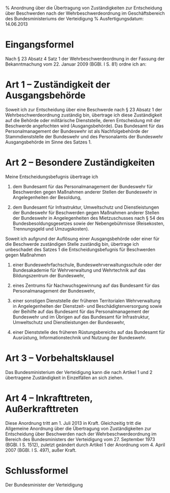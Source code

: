 % Anordnung über die Übertragung von Zuständigkeiten zur Entscheidung über Beschwerden nach der Wehrbeschwerdeordnung im Geschäftsbereich des Bundesministeriums der Verteidigung
% Ausfertigungsdatum: 14.06.2013
 
# Eingangsformel

Nach § 23 Absatz 4 Satz 1 der Wehrbeschwerdeordnung in der Fassung der Bekanntmachung vom 22. Januar 2009 (BGBl. I S. 81) ordne ich an:

# Art 1 – Zuständigkeit der Ausgangsbehörde

Soweit ich zur Entscheidung über eine Beschwerde nach § 23 Absatz 1 der Wehrbeschwerdeordnung zuständig bin, übertrage ich diese Zuständigkeit auf die Behörde oder militärische Dienststelle, deren Entscheidung mit der Beschwerde angefochten wird (Ausgangsbehörde). Das Bundesamt für das Personalmanagement der Bundeswehr ist als Nachfolgebehörde der Stammdienststelle der Bundeswehr und des Personalamts der Bundeswehr Ausgangsbehörde im Sinne des Satzes 1.

# Art 2 – Besondere Zuständigkeiten

Meine Entscheidungsbefugnis übertrage ich

1. dem Bundesamt für das Personalmanagement der Bundeswehr für Beschwerden gegen Maßnahmen anderer Stellen der Bundeswehr in Angelegenheiten der Besoldung,

2. dem Bundesamt für Infrastruktur, Umweltschutz und Dienstleistungen der Bundeswehr für Beschwerden gegen Maßnahmen anderer Stellen der Bundeswehr in Angelegenheiten des Mietzuschusses nach § 54 des Bundesbesoldungsgesetzes sowie der Nebengebührnisse (Reisekosten, Trennungsgeld und Umzugskosten).

Soweit ich aufgrund der Auflösung einer Ausgangsbehörde oder einer für die Beschwerde zuständigen Stelle zuständig bin, übertrage ich unbeschadet des Satzes 1 die Entscheidungsbefugnis für Beschwerden gegen Maßnahmen

1. einer Bundeswehrfachschule, Bundeswehrverwaltungsschule oder der Bundesakademie für Wehrverwaltung und Wehrtechnik auf das Bildungszentrum der Bundeswehr,

2. eines Zentrums für Nachwuchsgewinnung auf das Bundesamt für das Personalmanagement der Bundeswehr,

3. einer sonstigen Dienststelle der früheren Territorialen Wehrverwaltung in Angelegenheiten der Dienstzeit- und Beschädigtenversorgung sowie der Beihilfe auf das Bundesamt für das Personalmanagement der Bundeswehr und im Übrigen auf das Bundesamt für Infrastruktur, Umweltschutz und Dienstleistungen der Bundeswehr,

4. einer Dienststelle des früheren Rüstungsbereichs auf das Bundesamt für Ausrüstung, Informationstechnik und Nutzung der Bundeswehr.

# Art 3 – Vorbehaltsklausel

Das Bundesministerium der Verteidigung kann die nach Artikel 1 und 2 übertragene Zuständigkeit in Einzelfällen an sich ziehen.

# Art 4 – Inkrafttreten, Außerkrafttreten

Diese Anordnung tritt am 1. Juli 2013 in Kraft. Gleichzeitig tritt die Allgemeine Anordnung über die Übertragung von Zuständigkeiten zur Entscheidung über Beschwerden nach der Wehrbeschwerdeordnung im Bereich des Bundesministers der Verteidigung vom 27. September 1973 (BGBl. I S. 1512), zuletzt geändert durch Artikel 1 der Anordnung vom 4. April 2007 (BGBl. I S. 497), außer Kraft.

# Schlussformel

Der Bundesminister der Verteidigung
